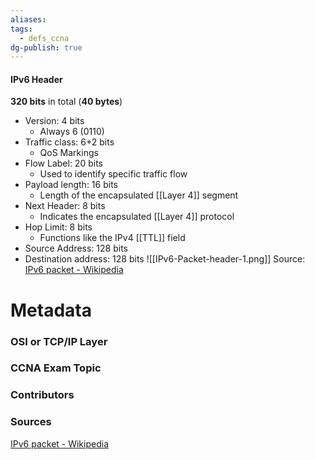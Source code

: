 ```yaml
---
aliases: 
tags:
  - defs_ccna
dg-publish: true
---
```

#### IPv6 Header
**320 bits** in total (**40 bytes**)
- Version: 4 bits
	- Always 6 (0110)
- Traffic class: 6+2 bits
	- QoS Markings
- Flow Label: 20 bits
	- Used to identify specific traffic flow
- Payload length: 16 bits
	- Length of the encapsulated [[Layer 4]] segment
- Next Header: 8 bits
	- Indicates the encapsulated [[Layer 4]] protocol
- Hop Limit: 8 bits
	- Functions like the IPv4 [[TTL]] field
- Source Address: 128 bits
- Destination address: 128 bits
![[IPv6-Packet-header-1.png]]
Source: [IPv6 packet - Wikipedia](https://en.wikipedia.org/wiki/IPv6_packet#Fixed_header)




# Metadata
### OSI or TCP/IP Layer

### CCNA Exam Topic

### Contributors

### Sources
[IPv6 packet - Wikipedia](https://en.wikipedia.org/wiki/IPv6_packet)